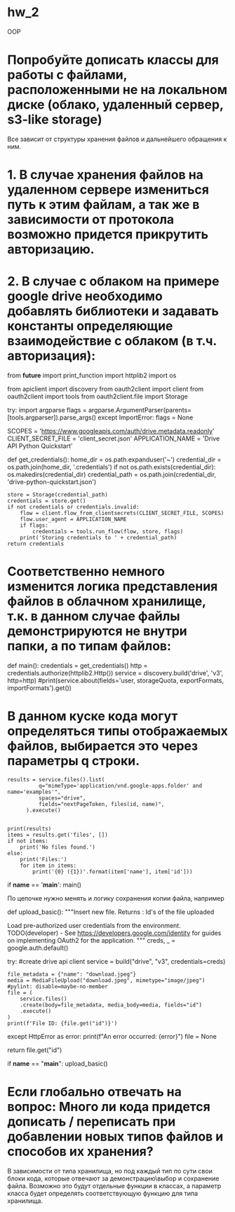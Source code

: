 # hw_2
 OOP

# Попробуйте дописать классы для работы с файлами, расположенными не на локальном диске (облако, удаленный сервер, s3-like storage)

Все зависит от структуры хранения файлов и дальнейшего обращения к ним.

# 1. В случае хранения файлов на удаленном сервере измениться путь к этим файлам, а так же в зависимости от протокола возможно придется прикрутить авторизацию.

# 2. В случае с облаком на примере google drive необходимо добавлять библиотеки и задавать константы определяющие взаимодействие с облаком (в т.ч. авторизация):


from __future__ import print_function
import httplib2
import os

from apiclient import discovery
from oauth2client import client
from oauth2client import tools
from oauth2client.file import Storage

try:
    import argparse
    flags = argparse.ArgumentParser(parents=[tools.argparser]).parse_args()
except ImportError:
    flags = None

SCOPES = 'https://www.googleapis.com/auth/drive.metadata.readonly'
CLIENT_SECRET_FILE = 'client_secret.json'
APPLICATION_NAME = 'Drive API Python Quickstart'

def get_credentials():
    home_dir = os.path.expanduser('~')
    credential_dir = os.path.join(home_dir, '.credentials')
    if not os.path.exists(credential_dir):
        os.makedirs(credential_dir)
    credential_path = os.path.join(credential_dir,
                                   'drive-python-quickstart.json')

    store = Storage(credential_path)
    credentials = store.get()
    if not credentials or credentials.invalid:
        flow = client.flow_from_clientsecrets(CLIENT_SECRET_FILE, SCOPES)
        flow.user_agent = APPLICATION_NAME
        if flags:
            credentials = tools.run_flow(flow, store, flags)
        print('Storing credentials to ' + credential_path)
    return credentials

# Соответственно немного изменится логика представления файлов в облачном хранилище, т.к. в данном случае файлы демонстрируются не внутри папки, а по типам файлов: 


def main():
    credentials = get_credentials()
    http = credentials.authorize(httplib2.Http())
    service = discovery.build('drive', 'v3', http=http)
    #print(service.about(fields='user, storageQuota, exportFormats, importFormats').get())

# В данном куске кода могут определяться типы отображаемых файлов, выбирается это через параметры q строки.
    results = service.files().list(
              q="mimeType='application/vnd.google-apps.folder' and name='examples'",
              spaces="drive",
              fields="nextPageToken, files(id, name)",
          ).execute()


    print(results)
    items = results.get('files', [])
    if not items:
        print('No files found.')
    else:
        print('Files:')
        for item in items:
            print('{0} ({1})'.format(item['name'], item['id']))

if __name__ == '__main__':
    main()

По цепочке нужно менять и логику сохранения копии файла, например 

def upload_basic():
  """Insert new file.
  Returns : Id's of the file uploaded

  Load pre-authorized user credentials from the environment.
  TODO(developer) - See https://developers.google.com/identity
  for guides on implementing OAuth2 for the application.
  """
  creds, _ = google.auth.default()

  try:
    #create drive api client
    service = build("drive", "v3", credentials=creds)

    file_metadata = {"name": "download.jpeg"}
    media = MediaFileUpload("download.jpeg", mimetype="image/jpeg")
    #pylint: disable=maybe-no-member
    file = (
        service.files()
        .create(body=file_metadata, media_body=media, fields="id")
        .execute()
    )
    print(f'File ID: {file.get("id")}')

  except HttpError as error:
    print(f"An error occurred: {error}")
    file = None

  return file.get("id")


if __name__ == "__main__":
  upload_basic()

# Если глобально отвечать на вопрос: Много ли кода придется дописать / переписать при добавлении новых типов файлов и способов их хранения?

В зависимости от типа хранилища, но под каждый тип по сути свои блоки кода, которые отвечают за демонстрацию\выбор и сохранение файла. Возможно это будут отдельные функции в классах, а параметр класса будет определять соответствующую функцию для типа хранилища.

